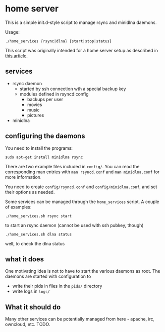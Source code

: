 # home server

This is a simple init.d-style script to manage rsync and minidlna daemons.

Usage:
	
	./home_services {rsync|dlna} {start|stop|status}

This script was originally intended for a home server setup as described in [this article](http://monomon.me/protoblog/index.php/8-utils/1-setting-up-a-home-server-on-a-raspberry-pi).

## services

* rsync daemon
	* started by ssh connection wth a special backup key
	* modules defined in rsyncd config
		* backups per user
		* movies
		* music
		* pictures
* minidlna

## configuring the daemons

You need to install the programs:

	sudo apt-get install minidlna rsync

There are two example files included in `config/`. You can read the corresponding man entries with `man rsyncd.conf` and `man minidlna.conf` for more information.

You need to create `config/rsyncd.conf` and `config/minidlna.conf`, and set their options as needed.

Some services can be managed through the `home_services` script. A couple of examples:

	./home_services.sh rsync start

to start an rsync daemon (cannot be used with ssh pubkey, though)

	./home_services.sh dlna status
	
well, to check the dlna status

## what it does

One motivating idea is not to have to start the various daemons as root. The daemons are started with configuration to

* write their pids in files in the `pids/` directory
* write logs in `logs/`

## What it should do

Many other services can be potentially managed from here - apache, irc, owncloud, etc. TODO.